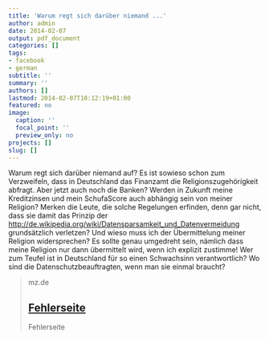 ```yaml
---
title: 'Warum regt sich darüber niemand ...'
author: admin
date: 2014-02-07
output: pdf_document
categories: []
tags:
- facebook
- german
subtitle: ''
summary: ''
authors: []
lastmod: 2014-02-07T10:12:19+01:00
featured: no
image:
  caption: ''
  focal_point: ''
  preview_only: no
projects: []
slug: []
---
```

Warum regt sich darüber niemand auf? Es ist sowieso schon zum Verzweifeln, dass in Deutschland das Finanzamt die Religionszugehörigkeit abfragt. Aber jetzt auch noch die Banken? Werden in Zukunft meine Kreditzinsen und mein SchufaScore auch abhängig sein von meiner Religion? Merken die Leute, die solche Regelungen erfinden, denn gar nicht, dass sie damit das Prinzip der http://de.wikipedia.org/wiki/Datensparsamkeit_und_Datenvermeidung grundsätzlich verletzen? Und wieso muss ich der Übermittelung meiner Religion widersprechen? Es sollte genau umgedreht sein, nämlich dass meine Religion nur dann übermittelt wird, wenn ich explizit zustimme! Wer zum Teufel ist in Deutschland für so einen Schwachsinn verantwortlich? Wo sind die Datenschutzbeauftragten, wenn man sie einmal braucht? 
> mz.de
> ## [Fehlerseite](http://www.mz-web.de/mitteldeutschland/kirchensteuer-bank-fragt-nach-der-religion-ihrer-kunden,20641266,25809196.html)
>
>Fehlerseite

